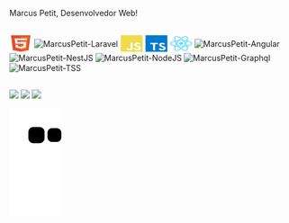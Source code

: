 Marcus Petit, Desenvolvedor Web!

 <div style="display: inline_block"><br>
  <img align="center" alt="MarcusPetit-PHP" height="30" width="40" src="https://raw.githubusercontent.com/devicons/devicon/master/icons/html5/html5-original.svg">
  <img align="center" alt="MarcusPetit-Laravel" height="30" width="40" src="[https://raw.githubusercontent.com/devicons/devicon/master/icons/html5/html5-original.svg](https://img.icons8.com/?size=100&id=qfQaIYKX23qY&format=png&color=000000)">
  <img align="center" alt="MarcusPetit-Js" height="30" width="40" src="https://raw.githubusercontent.com/devicons/devicon/master/icons/javascript/javascript-plain.svg">
  <img align="center" alt="MarcusPetit-Ts" height="30" width="40" src="https://raw.githubusercontent.com/devicons/devicon/master/icons/typescript/typescript-plain.svg">
  <img align="center" alt="MarcusPetit-React" height="30" width="40" src="https://raw.githubusercontent.com/devicons/devicon/master/icons/react/react-original.svg">
  <img align="center" alt="MarcusPetit-Angular" height="30" width="40" src="https://img.icons8.com/color/240/null/angularjs.png">
   <img align="center" alt="MarcusPetit-NestJS" height="30" width="40" src="https://img.icons8.com/color/480/null/nestjs.png">
  <img align="center" alt="MarcusPetit-NodeJS" height="30" width="40" src="https://img.icons8.com/color/480/null/nodejs.png">
   <img align="center" alt="MarcusPetit-Graphql" height="30" width="40" src="https://img.icons8.com/color/480/null/graphql.png">
  <img align="center" alt="MarcusPetit-TSS" height="30" width="40" src="[https://raw.githubusercontent.com/devicons/devicon/master/icons/css3/css3-original.svg](https://img.icons8.com/?size=100&id=CIAZz2CYc6Kc&format=png&color=000000)">
 
 
  
</div>
  
   ##
 
<div> 
  
  <a href="https://www.instagram.com/petitdev_/" target="_blank"><img src="https://img.shields.io/badge/-Instagram-%23E4405F?style=for-the-badge&logo=instagram&logoColor=white" target="_blank"></a> 
  <a href = "mailto:marcuspetit42@hotmail.com"><img src="https://img.shields.io/badge/-Gmail-%23333?style=for-the-badge&logo=gmail&logoColor=white" target="_blank"></a>
  <a href="https://www.linkedin.com/in/rafaella-ballerini-45875016a" target="_blank"><img src="https://img.shields.io/badge/-LinkedIn-%230077B5?style=for-the-badge&logo=linkedin&logoColor=white" target="_blank"></a> 
 
  ![Snake animation](https://github.com/MarcusPetit/MarcusPetit/blob/output/github-contribution-grid-snake.svg)
 
</div>
